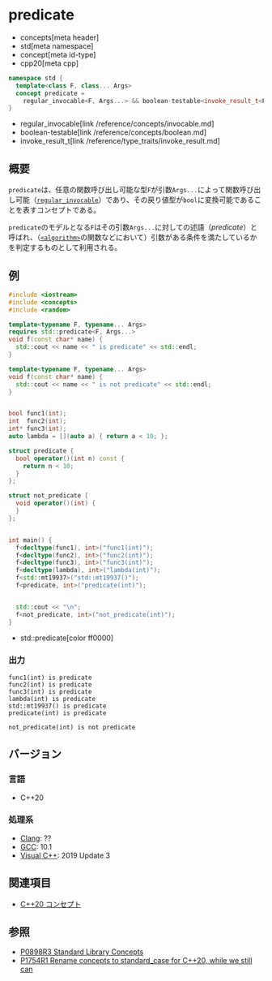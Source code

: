 # predicate
* concepts[meta header]
* std[meta namespace]
* concept[meta id-type]
* cpp20[meta cpp]

```cpp
namespace std {
  template<class F, class... Args>
  concept predicate =
    regular_invocable<F, Args...> && boolean-testable<invoke_result_t<F, Args...>>;
}
```
* regular_­invocable[link /reference/concepts/­invocable.md]
* boolean-testable[link /reference/concepts/boolean.md]
* invoke_result_t[link /reference/type_traits/invoke_result.md]

## 概要

`predicate`は、任意の関数呼び出し可能な型`F`が引数`Args...`によって関数呼び出し可能（[`regular_­invocable`](/reference/concepts/­invocable.md)）であり、その戻り値型が`bool`に変換可能であることを表すコンセプトである。

`predicate`のモデルとなる`F`はその引数`Args...`に対しての述語（*predicate*）と呼ばれ、（[`<algorithm>`](/reference/algorithm.md)の関数などにおいて）引数がある条件を満たしているかを判定するものとして利用される。

## 例
```cpp example
#include <iostream>
#include <concepts>
#include <random>

template<typename F, typename... Args>
requires std::predicate<F, Args...>
void f(const char* name) {
  std::cout << name << " is predicate" << std::endl;
}

template<typename F, typename... Args>
void f(const char* name) {
  std::cout << name << " is not predicate" << std::endl;
}


bool func1(int);
int  func2(int);
int* func3(int);
auto lambda = [](auto a) { return a < 10; };

struct predicate {
  bool operator()(int n) const {
    return n < 10;
  }
};

struct not_predicate {
  void operator()(int) {
  }
};


int main() {
  f<decltype(func1), int>("func1(int)");
  f<decltype(func2), int>("func2(int)");
  f<decltype(func3), int>("func3(int)");
  f<decltype(lambda), int>("lambda(int)");
  f<std::mt19937>("std::mt19937()");
  f<predicate, int>("predicate(int)");


  std::cout << "\n";
  f<not_predicate, int>("not_predicate(int)");
}
```
* std::predicate[color ff0000]

### 出力
```
func1(int) is predicate
func2(int) is predicate
func3(int) is predicate
lambda(int) is predicate
std::mt19937() is predicate
predicate(int) is predicate

not_predicate(int) is not predicate
```

## バージョン
### 言語
- C++20

### 処理系
- [Clang](/implementation.md#clang): ??
- [GCC](/implementation.md#gcc): 10.1
- [Visual C++](/implementation.md#visual_cpp): 2019 Update 3

## 関連項目

- [C++20 コンセプト](/lang/cpp20/concepts.md)

## 参照

- [P0898R3 Standard Library Concepts](http://www.open-std.org/jtc1/sc22/wg21/docs/papers/2018/p0898r3.pdf)
- [P1754R1 Rename concepts to standard_case for C++20, while we still can](http://www.open-std.org/jtc1/sc22/wg21/docs/papers/2019/p1754r1.pdf)
